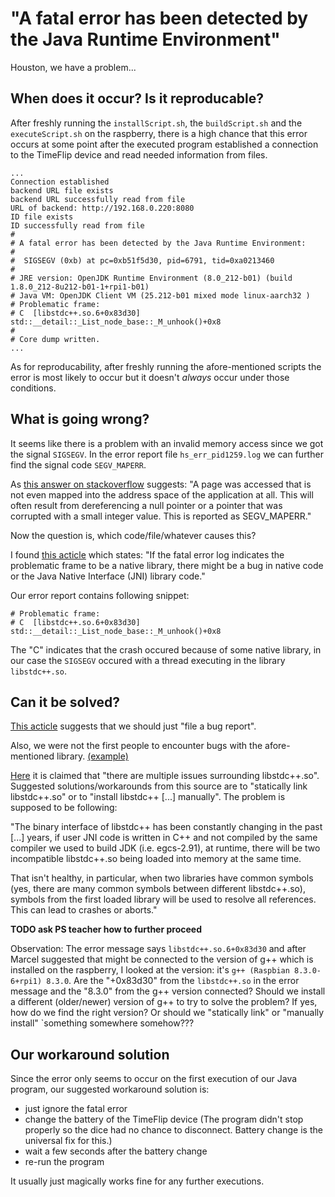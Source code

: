 # "A fatal error has been detected by the Java Runtime Environment"
Houston, we have a problem...

## When does it occur? Is it reproducable?

After freshly running the `installScript.sh`, the `buildScript.sh` and the `executeScript.sh` on the raspberry, there is a high chance that this error occurs at some point after the executed program established a connection to the TimeFlip device and read needed information from files.

```
...
Connection established
backend URL file exists
backend URL successfully read from file
URL of backend: http://192.168.0.220:8080
ID file exists
ID successfully read from file
#
# A fatal error has been detected by the Java Runtime Environment:
#
#  SIGSEGV (0xb) at pc=0xb51f5d30, pid=6791, tid=0xa0213460
#
# JRE version: OpenJDK Runtime Environment (8.0_212-b01) (build 1.8.0_212-8u212-b01-1+rpi1-b01)
# Java VM: OpenJDK Client VM (25.212-b01 mixed mode linux-aarch32 )
# Problematic frame:
# C  [libstdc++.so.6+0x83d30]  std::__detail::_List_node_base::_M_unhook()+0x8
#
# Core dump written. 
...
```

As for reproducability, after freshly running the afore-mentioned scripts the error is most likely to occur but it doesn't *always* occur under those conditions.

## What is going wrong?

It seems like there is a problem with an invalid memory access since we got the signal `SIGSEGV`. In the error report file `hs_err_pid1259.log` we can further find the signal code `SEGV_MAPERR`. 

As [this answer on stackoverflow](https://stackoverflow.com/a/28116503) suggests: "A page was accessed that is not even mapped into the address space of the application at all. This will often result from dereferencing a null pointer or a pointer that was corrupted with a small integer value. This is reported as SEGV_MAPERR."

Now the question is, which code/file/whatever causes this?


I found [this acticle](https://docs.oracle.com/javase/8/docs/technotes/guides/troubleshoot/crashes001.html) which states: "If the fatal error log indicates the problematic frame to be a native library, there might be a bug in native code or the Java Native Interface (JNI) library code."

Our error report contains following snippet:
```
# Problematic frame:
# C  [libstdc++.so.6+0x83d30]  std::__detail::_List_node_base::_M_unhook()+0x8
```
The "C" indicates that the crash occured because of some native library, in our case the `SIGSEGV` occured with a thread executing in the library `libstdc++.so`.

## Can it be solved? 

[This acticle](https://docs.oracle.com/javase/8/docs/technotes/guides/troubleshoot/crashes001.html) suggests that we should just "file a bug report".

Also, we were not the first people to encounter bugs with the afore-mentioned library. [(example)](https://bugs.openjdk.java.net/browse/JDK-8188798) 

[Here](https://bugs.java.com/bugdatabase/view_bug.do?bug_id=4694590) it is claimed that "there are multiple issues surrounding libstdc++.so". Suggested solutions/workarounds from this source are to "statically link libstdc++.so" or to "install libstdc++ [...] manually". The problem is supposed to be following:

"The binary interface of libstdc++ has been constantly changing in the past
[...] years, if user JNI code is written in C++ and not compiled by the same
compiler we used to build JDK (i.e. egcs-2.91), at runtime, there will be
two incompatible libstdc++.so being loaded into memory at the same time.

That isn't healthy, in particular, when two libraries have common symbols
(yes, there are many common symbols between different libstdc++.so), symbols
from the first loaded library will be used to resolve all references. This can
lead to crashes or aborts."

**TODO ask PS teacher how to further proceed**

Observation: The error message says `libstdc++.so.6+0x83d30` and after Marcel suggested that might be connected to the version of g++ which is installed on the raspberry, I looked at the version: it's `g++ (Raspbian 8.3.0-6+rpi1) 8.3.0`. 
Are the "+0x83d30" from the `libstdc++.so` in the error message and the "8.3.0" from the g++ version connected? Should we install a different (older/newer) version of g++ to try to solve the problem? If yes, how do we find the right version? Or should we "statically link" or "manually install" `something somewhere somehow???

## Our workaround solution

Since the error only seems to occur on the first execution of our Java program, our suggested workaround solution is: 
- just ignore the fatal error
- change the battery of the TimeFlip device (The program didn't stop properly so the dice had no chance to disconnect. Battery change is the universal fix for this.) 
- wait a few seconds after the battery change
- re-run the program

It usually just magically works fine for any further executions.
